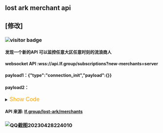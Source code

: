 ## lost ark merchant api
## [修改] 
### ![visitor badge](https://visitor-badge.glitch.me/badge?page_id=intAV.lost-ark&left_color=red&right_color=green) 
#### 发现一个新的API 可以监控任意大区任意时刻的流浪商人 
#### websocket API :wss://api.lf.group/subscriptions?new-merchants=server
#### payload1：{"type":"connection_init","payload":{}}

#### payload2：
<details><summary><font size="4" color="orange">Show Code</font></summary><pre><code>
{"id":"1","type":"start","payload":{"variables":{"filter":{"gameId":"LostArkEn","gameMode":"LostArkTravelingMerchants","from":"2023-03-30T00:00:00.000Z","lostArk":{"gifts":["Epic","Legendary"],"cards":["Kaysarr","Madnick","Mokamoka","Seria","Sian","Wei"]}},"options":{}},"extensions":{},"operationName":"EventCreate","query":"subscription EventCreate($filter: SearchEventsFilter!, $options: SubscriptionOptions) {\n  eventCreate(filter: $filter, options: $options) {\n    ...EventFull\n    __typename\n  }\n}\n\nfragment EventFull on Event {\n  ...EventInfo\n  chatId\n  owner {\n    ...UserBasic\n    __typename\n  }\n  ...EventSlots\n  __typename\n}\n\nfragment EventInfo on Event {\n  id\n  type\n  region\n  mode\n  inviteCode\n  name\n  pinned\n  hasWaitlist\n  owner {\n    id\n    username\n    avatarUrl\n    isFollowing\n    roles\n    __typename\n  }\n  organization {\n    id\n    name\n    alias\n    avatarUrl\n    __typename\n  }\n  backgroundUrl\n  description\n  externalUrl\n  createdAt\n  scheduledAt\n  scheduledTo\n  gameId\n  views\n  slotsCount\n  waitlistCount\n  status\n  deleted\n  takenSlotsCount\n  likesCount\n  reportsCount\n  slotsCountByRole {\n    role\n    count\n    taken\n    __typename\n  }\n  slotsCountByType {\n    type\n    count\n    taken\n    __typename\n  }\n  userSlot {\n    ...SlotNano\n    __typename\n  }\n  rating\n  language\n  platform\n  links {\n    websiteUrl\n    websiteTitle\n    __typename\n  }\n  wow {\n    ...EventWowFull\n    __typename\n  }\n  wowBurningCrusade {\n    ...EventWowTbcFull\n    __typename\n  }\n  lostArk {\n    ...EventLostArkFull\n    __typename\n  }\n  hearthstone {\n    ...EventHearthstoneFull\n    __typename\n  }\n  dota2 {\n    ...EventDota2Full\n    __typename\n  }\n  csgo {\n    ...EventCSGOFull\n    __typename\n  }\n  warzone {\n    ...EventWarzoneFull\n    __typename\n  }\n  lol {\n    ...EventLolFull\n    __typename\n  }\n  pubg {\n    ...EventPubgFull\n    __typename\n  }\n  cod {\n    ...EventCodFull\n    __typename\n  }\n  standoff2 {\n    ...EventStandoff2Full\n    __typename\n  }\n  ggd {\n    ...EventGgdFull\n    __typename\n  }\n  discord {\n    inviteUrl\n    channelUrl\n    messageUrl\n    __typename\n  }\n  __typename\n}\n\nfragment SlotNano on Slot {\n  id\n  type\n  role\n  team\n  user {\n    ...UserBasic\n    __typename\n  }\n  game {\n    ...GameFull\n    __typename\n  }\n  rating\n  ratingDiff\n  __typename\n}\n\nfragment UserBasic on User {\n  id\n  username\n  description\n  language\n  avatarUrl\n  createdAt\n  views\n  rating\n  likesCount\n  reportsCount\n  age\n  gender\n  online\n  lastActiveAt\n  invitesCount\n  referralCode\n  discord {\n    userId\n    username\n    __typename\n  }\n  twitch {\n    login\n    username\n    __typename\n  }\n  twitter {\n    userId\n    username\n    __typename\n  }\n  battlenet {\n    battletag\n    region\n    __typename\n  }\n  steam {\n    userId\n    username\n    avatarUrl\n    __typename\n  }\n  riot {\n    id\n    gameName\n    tagName\n    createdAt\n    updatedAt\n    __typename\n  }\n  youtube {\n    channelId\n    __typename\n  }\n  __typename\n}\n\nfragment GameFull on Game {\n  ... on Wow {\n    ...WowFull\n    __typename\n  }\n  ... on Hearthstone {\n    ...HearthstoneFull\n    __typename\n  }\n  ... on Dota2 {\n    ...Dota2Full\n    __typename\n  }\n  ... on CSGO {\n    ...CSGOFull\n    __typename\n  }\n  ... on Warzone {\n    ...WarzoneFull\n    __typename\n  }\n  ... on WowBurningCrusade {\n    ...WowBurningCrusadeFull\n    __typename\n  }\n  ... on LostArk {\n    ...LostArkFull\n    __typename\n  }\n  ... on GameLol {\n    ...GameLolFull\n    __typename\n  }\n  ... on GameAny {\n    ...GameAnyFull\n    __typename\n  }\n  __typename\n}\n\nfragment WowFull on Wow {\n  id\n  gameId\n  deleted\n  hidden\n  alias\n  description\n  ilvl\n  ilvlPvp\n  level\n  wowRace\n  wowClass\n  realm\n  wowRole\n  wowFaction\n  updatedAt\n  rioScore\n  rioScorePrevious\n  thumbnailUrl\n  wowRegion\n  wowSpecialization\n  covenant\n  guild\n  raidSepulcherSummary\n  raidSepulcherNormalKilled\n  raidSepulcherHeroicKilled\n  raidSepulcherMythicKilled\n  arenaRating2x2\n  arenaRating2x2Max\n  arenaRating3x3\n  arenaRating3x3Max\n  arenaRatingBattlegrounds\n  arenaRatingBattlegroundsMax\n  __typename\n}\n\nfragment HearthstoneFull on Hearthstone {\n  id\n  gameId\n  deleted\n  hidden\n  alias\n  description\n  rating\n  hsRegion\n  __typename\n}\n\nfragment Dota2Full on Dota2 {\n  id\n  gameId\n  deleted\n  hidden\n  description\n  mmrScore\n  dota2Role\n  dota2Region\n  __typename\n}\n\nfragment CSGOFull on CSGO {\n  id\n  gameId\n  deleted\n  hidden\n  description\n  csgoRegion\n  csgoRole\n  csgoRank\n  __typename\n}\n\nfragment WarzoneFull on Warzone {\n  id\n  gameId\n  deleted\n  hidden\n  alias\n  warzoneRegion\n  description\n  __typename\n}\n\nfragment WowBurningCrusadeFull on WowBurningCrusade {\n  id\n  gameId\n  deleted\n  hidden\n  alias\n  description\n  wowFaction\n  updatedAt\n  wowRace\n  wowClass\n  wowRole\n  wowRegion\n  level\n  ilvl\n  realm\n  arenaScore\n  wowRegion\n  __typename\n}\n\nfragment LostArkFull on LostArk {\n  id\n  gameId\n  deleted\n  hidden\n  alias\n  region\n  class\n  server\n  gearScore\n  legacyLvl\n  builds {\n    url\n    name\n    id\n    __typename\n  }\n  __typename\n}\n\nfragment GameLolFull on GameLol {\n  id\n  gameId\n  deleted\n  hidden\n  preferredLine\n  preferredLine2\n  kills\n  deaths\n  assists\n  soloRank\n  flexRank\n  creepScore\n  normalWinCount\n  normalLoseCount\n  soloWinCount\n  soloLoseCount\n  flexWinCount\n  flexLoseCount\n  visionScore\n  champions {\n    id\n    name\n    icon\n    image\n    KDA\n    csm\n    __typename\n  }\n  __typename\n}\n\nfragment GameAnyFull on GameAny {\n  id\n  gameId\n  deleted\n  hidden\n  __typename\n}\n\nfragment EventWowFull on EventWow {\n  dungeon\n  faction\n  mythicPlusRating\n  region\n  ilvl\n  arenaRating\n  mythicPlusKey\n  raid\n  raidDifficulty\n  __typename\n}\n\nfragment EventWowTbcFull on EventWowBurningCrusade {\n  dungeon\n  faction\n  region\n  ilvl\n  arenaRating\n  heroic\n  __typename\n}\n\nfragment EventLostArkFull on EventLostArk {\n  abyssDungeonsDungeonGearScore\n  cubeDungeonGearScore\n  difficultyGearScore\n  region\n  guardianRaidsGuardian\n  abyssDungeonsAbyss\n  abyssDungeonsDungeon\n  cubeDungeon\n  bossRush\n  platinumFieldsField\n  otherActivity\n  difficulty\n  arena\n  arenaServer\n  arenaMode\n  raid\n  phase\n  continent\n  card\n  zone\n  gift\n  server\n  __typename\n}\n\nfragment EventHearthstoneFull on EventHearthstone {\n  region\n  rating\n  __typename\n}\n\nfragment EventDota2Full on EventDota2 {\n  region\n  mmrScore\n  __typename\n}\n\nfragment EventCSGOFull on EventCSGO {\n  region\n  rank\n  __typename\n}\n\nfragment EventWarzoneFull on EventWarzone {\n  region\n  __typename\n}\n\nfragment EventLolFull on EventLol {\n  region\n  rank\n  lobbyPassword\n  __typename\n}\n\nfragment EventPubgFull on EventPubg {\n  server\n  password\n  __typename\n}\n\nfragment EventCodFull on EventCod {\n  server\n  password\n  __typename\n}\n\nfragment EventStandoff2Full on EventStandoff2 {\n  inviteLink\n  __typename\n}\n\nfragment EventGgdFull on EventGgd {\n  code\n  __typename\n}\n\nfragment EventSlots on Event {\n  slots {\n    ...SlotInfo\n    __typename\n  }\n  waitlist {\n    ...SlotInfo\n    __typename\n  }\n  __typename\n}\n\nfragment SlotInfo on Slot {\n  id\n  type\n  role\n  team\n  user {\n    ...UserBasic\n    lfg {\n      ...LfgFull\n      __typename\n    }\n    __typename\n  }\n  game {\n    __typename\n    ...GameFull\n  }\n  rating\n  ratingDiff\n  __typename\n}\n\nfragment LfgFull on Lfg {\n  id\n  ...BasicLfg\n  ...LfgGames\n  __typename\n}\n\nfragment BasicLfg on Lfg {\n  gameId\n  type\n  modes\n  alias\n  region\n  description\n  tags\n  rank\n  lostArk {\n    card\n    continent\n    server\n    region\n    gift\n    zone\n    legacyLvl\n    __typename\n  }\n  wow {\n    region\n    __typename\n  }\n  lol {\n    region\n    __typename\n  }\n  pubgMobile {\n    kdRatioDuo\n    kdRatioSquad\n    rank\n    uuid\n    __typename\n  }\n  codMobile {\n    rank\n    uuid\n    __typename\n  }\n  standoff2 {\n    profileId\n    __typename\n  }\n  csgo {\n    faceitLvl\n    __typename\n  }\n  __typename\n}\n\nfragment LfgGames on Lfg {\n  games {\n    ...GameFull\n    __typename\n  }\n  __typename\n}"}}
</code></pre></details>


#### API 来源: [lf.group/lost-ark/merchants](https://lf.group/lost-ark/merchants?gift=Epic%2CLegendary&card=Wei%2CMokamoka%2CMadnick%2CSeria%2CKaysarr%2CSian&region=Unset)


### ![QQ截图20230428224010](https://user-images.githubusercontent.com/38396198/235179110-f7783f8c-5e71-4e3e-abcd-df480da3e9d2.png)


